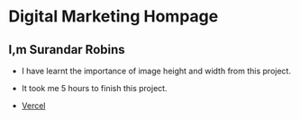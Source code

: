 # Digital Marketing Hompage

## I,m Surandar Robins

- I have learnt the importance of image height and width from this project.

- It took me 5 hours to finish this project.

- [Vercel](https://robin-project-4.vercel.app/)
